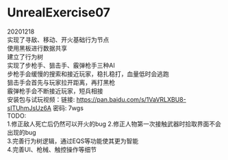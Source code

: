 # UnrealExercise07
20201218  
实现了寻敌、移动、开火基础行为节点  
使用黑板进行数据共享  
建立了行为树  
实现了步枪手、狙击手、霰弹枪手三种AI  
步枪手会缓慢的搜索和接近玩家，稳扎稳打，血量低时会逃跑  
狙击手会首先与玩家拉开距离，再打黑枪  
霰弹枪手会不断接近玩家，短兵相接  
安装包与试玩视频：链接: https://pan.baidu.com/s/1VaVRLXBU8-sITUhmJsUz6A  密码: 7wgs  
TODO:  
1.修正敌人死亡后仍然可以开火的bug
2.修正人物第一次接触武器时拾取界面不会出现的bug  
3.完善行为树逻辑，通过EQS等功能使其更为智能  
4.完善UI、枪械、触控操作等细节


